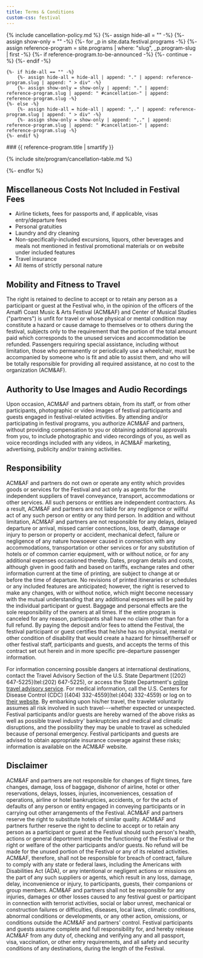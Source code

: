 ```yaml
---
title: Terms & Conditions
custom-css: festival
---
```


<section id="cancellation-policy" class="standard-block" markdown="1">
{% include cancellation-policy.md %}
{%- assign hide-all = "" -%}
{%- assign show-only = "" -%}
{%- for _p in site.data.festival.programs -%}
    {%- assign reference-program = site.programs | where: "slug", _p.program-slug | first -%}
    {%- if reference-program.to-be-announced -%}
        {%- continue -%}
    {%- endif -%}

    {%- if hide-all == "" -%}
        {%- assign hide-all = hide-all | append: "." | append: reference-program.slug | append: " > div" -%}
        {%- assign show-only = show-only | append: "." | append: reference-program.slug | append: " #cancellation-" | append: reference-program.slug -%}
    {%- else -%}
        {%- assign hide-all = hide-all | append: ",." | append: reference-program.slug | append: " > div" -%}
        {%- assign show-only = show-only | append: ",." | append: reference-program.slug | append: " #cancellation-" | append: reference-program.slug -%}
    {%- endif %}

<div id="cancellation-{{ reference-program.slug }}" markdown="1">
### {{ reference-program.title | smartify }}

{% include site/program/cancellation-table.md %}
</div>
{%- endfor %}
<style>
{{ hide-all }} { display: none; }
{{ show-only }} { display: block; }
</style>
<script>
var _queryProgram = new URLSearchParams(location.search).get("program");
if (_queryProgram) {
    document.getElementById("cancellation-policy").classList.add(_queryProgram);
}
</script>
</section>

<section class="standard-block" markdown="1">

## Miscellaneous Costs Not Included in Festival Fees

- Airline tickets, fees for passports and, if applicable, visas entry/departure
fees
- Personal gratuities
- Laundry and dry cleaning
- Non-specifically-included excursions, liquors, other beverages and meals not mentioned in festival promotional materials or on website under included features
- Travel insurance
- All items of strictly personal nature
 
## Mobility and Fitness to Travel

The right is retained to decline to accept or to retain any person as a
participant or guest at the Festival who, in the opinion of the officers of
the Amalfi Coast Music & Arts Festival (ACM&AF) and Center of Musical
Studies ("partners") is unfit for travel or whose physical or mental
condition may constitute a hazard or cause damage to themselves or to others
during the festival, subjects only to the requirement that the portion of the
total amount paid which corresponds to the unused services and accommodation
be refunded. Passengers requiring special assistance, including without
limitation, those who permanently or periodically use a wheelchair, must be
accompanied by someone who is fit and able to assist them, and who will be
totally responsible for providing all required assistance, at no cost to the
organization (ACM&AF).
 
## Authority to Use Images and Audio Recordings

Upon occasion, ACM&AF and partners obtain, from its staff, or from other
participants, photographic or video images of festival participants and
guests engaged in festival-related activities. By attending and/or
participating in festival programs, you authorize ACM&AF and partners,
without providing compensation to you or obtaining additional approvals from
you, to include photographic and video recordings of you, as well as voice
recordings included with any videos, in ACM&AF  marketing, advertising,
publicity and/or training activities.
 
## Responsibility

ACM&AF and partners do not own or operate any entity which provides goods or
services for the Festival and act only as agents for the independent
suppliers of travel conveyance, transport, accommodations or other services.
All such persons or entities are independent contractors. As a result, ACM&AF
and partners are not liable for any negligence or willful act of any such
person or entity or any third person. In addition and without limitation,
ACM&AF and partners are not responsible for any delays, delayed departure or
arrival, missed carrier connections, loss, death, damage or injury to person
or property or accident, mechanical defect, failure or negligence of any
nature howsoever caused in connection with any accommodations, transportation
or other services or for any substitution of hotels or of common carrier
equipment, with or without notice, or for any additional expenses occasioned
thereby. Dates, program details and costs, although given in good faith and
based on tariffs, exchange rates and other information current at the time of
printing, are subject to change at or before the time of departure.  No
revisions of printed itineraries or schedules or any included features are
anticipated; however, the right is reserved to make any changes, with or
without notice, which might become necessary with the mutual understanding
that any additional expenses will be paid by the individual participant or
guest.  Baggage and personal effects are the sole responsibility of the
owners at all times. If the entire program is canceled for any reason,
participants shall have no claim other than for a full refund. By paying the
deposit and/or fees to attend the Festival, the festival participant or guest
certifies that he/she has no physical, mental or other condition of
disability that would create a hazard for himself/herself or other festival
staff, participants and guests, and accepts the terms of this contract set
out herein and in more specific pre-departure passenger information.
 
For information concerning possible dangers at international destinations,
contact the Travel Advisory Section of the U.S. State Department [(202) 647-5225](tel:(202) 647-5225),
or access the State Department's [online travel advisory service](http://travel.state.gov/travel/travel_1744.html).
For medical information, call the U.S. Centers for Disease Control (CDC)
[(404) 332-4559](tel:(404) 332-4559) or log on to [their website](http://www.cdc.gov/travel).
By embarking upon his/her travel, the traveler voluntarily assumes all risk
involved in such travel---whether expected or unexpected. Festival
participants and/or guests are hereby warned of the above risks as well as
possible travel industry' bankruptcies and medical and climatic disruptions,
and the possibility they may be unable to travel as scheduled because of
personal emergency.  Festival participants and guests are advised to obtain
appropriate insurance coverage against these risks; information is available
on the ACM&AF website.
 
## Disclaimer

ACM&AF and partners are not responsible for changes of flight times, fare
changes, damage, loss of baggage, dishonor of airline, hotel or other
reservations, delays, losses, injuries, inconveniences, cessation of
operations, airline or hotel bankruptcies, accidents, or for the acts of
defaults of any person or entity engaged in conveying participants or in
carrying out other arrangements of the Festival.  ACM&AF and partners reserve
the right to substitute hotels of similar quality. ACM&AF and partners
further reserve the right to decline to accept or to retain any person as a
participant or guest at the Festival should such person's health, actions or
general deportment impede the functioning of the Festival or the right or
welfare of the other participants and/or guests.  No refund will be made for
the unused portion of the Festival or any of its related activities. ACM&AF,
therefore, shall not be responsible for breach of contract, failure to comply
with any state or federal laws, including the Americans with Disabilities
Act (ADA), or any intentional or negligent actions or missions on the part of
any such suppliers or agents, which result in any loss, damage, delay,
inconvenience or injury, to participants, guests, their companions or group
members. ACM&AF and partners shall not be responsible for any injuries,
damages or other losses caused to any festival guest or participant in
connection with terrorist activities, social or labor unrest, mechanical or
construction failures or difficulties, diseases, local laws, climatic
conditions, abnormal conditions or developments, or any other action,
omissions, or conditions outside the ACM&AF and partners' control. Festival
participants and guests assume complete and full responsibility for, and
hereby release ACM&AF from any duty of, checking and verifying any and all
passport, visa, vaccination, or other entry requirements, and all safety and
security conditions of any destinations, during the length of the Festival.

</section>